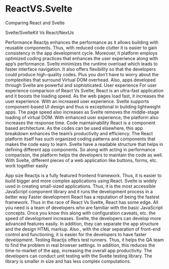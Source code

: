 # ReactVS.Svelte

Comparing React and Svelte

Svelte/SvelteKit Vs React/NextJs

Performance
Reactjs enhances the performance as it allows building with reusable components. Thus, with reduced code clutter it is easier to gain consistency in the app development cycle. Moreover, it platform employs optimized coding practices that enhances the user experience along with app’s performance.
Svelte minimizes the runtime overload which leads to faster interface navigation. It also offers flexibility so that the developers could produce high-quality codes. Plus you don’t have to worry about the complexities that surround Virtual DOM overhead. Also, apps developed through Svelte are powerful and sophisticated.
User experience
For user experience comparison of React Vs Svelte; React is an ultra-fast application and it boosts the loading speed. As the web pages load fast, it increases the user experience. With an increased user experience.
Svelte supports component-based UI design and thus is exceptional in building lightweight apps. The page speed also increases as Svelte removes the middle-stage loading of virtual DOM. With enhanced user experience, the platform also increases the response time.
Code maintainability
React is a component based architecture. As the codes can be used elsewhere, this app breakdown enhances the team’s productivity and efficiency. The React platform itself has such organized coding patterns and components that makes the code easy to learn.
Svelte have a readable structure that helps in defining different app components. So along with acting in performance comparison, the platform helps the developers to maintain the code as well. With Svelte, different pieces of a web application like buttons, forms, etc. work together easily

App size
Reactjs is a fully featured frontend framework. Thus, it is easier to build bigger and more complex applications using React.
Svelte is widely used in creating small-sized applications. Thus, it is the most accessible JavaScript component library and it runs the development process in a better way
Faster development
React has a reputation of being the fastest framework. Thus in the race of React Vs Svelte, React has some edge. All you need is a team of developers who are familiar with the basic JavaScript concepts. Once you know this along with configuration caveats, etc. the speed of development increases.
Svelte, the developers can develop more advanced features easily. In addition, they can separate the app structure and the design HTML markup. Also , with the clear separation of front-end control and functioning, it is easier for the developers to have faster development.
Testing
Reactjs offers test runners. Thus, it helps the QA team to find the problem in real browser settings. In addition, this reduces the time-to-market of the app, increasing the overall app productivity.
The developers can conduct unit testing with the Svelte testing library. The library is smaller in size and has less complex computations.
